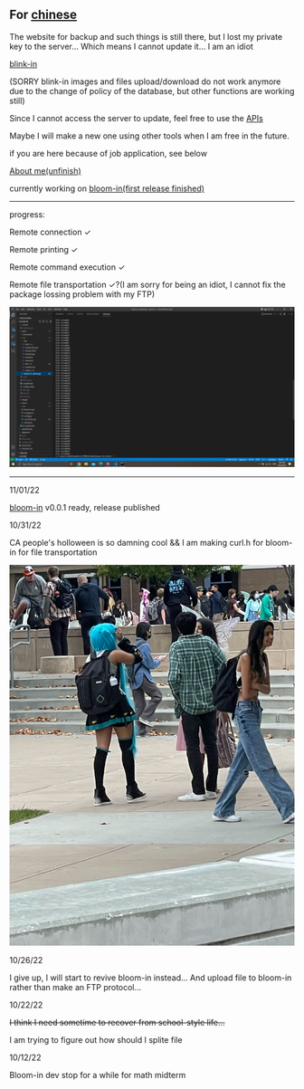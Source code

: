 For [chinese](https://github.com/DAF201/DAF201/tree/main/cn)
---
The website for backup and such things is still there, but I lost my private key to the server... Which means I cannot update it... I am an idiot

[blink-in](https://www.blink-in.com)

(SORRY blink-in images and files upload/download do not work anymore due to the change of policy of the database, but other functions are working still)

Since I cannot access the server to update, feel free to use the [APIs](https://github.com/DAF201/DAF201/blob/main/APIs.pdf)

Maybe I will make a new one using other tools when I am free in the future.

if you are here because of job application, see below

[About me(unfinish)](https://github.com/DAF201/DAF201/blob/main/About/readme.md)

currently working on [bloom-in(first release finished)](https://github.com/DAF201/bloom-in/)

---

progress:

Remote connection ✓

Remote printing ✓

Remote command execution ✓

Remote file transportation ✓?(I am sorry for being an idiot, I cannot fix the package lossing problem with my FTP)

![](https://github.com/DAF201/bloom-in/blob/main/images/Screenshot%20(138).png)

----

11/01/22

[bloom-in](https://github.com/DAF201/bloom-in/) v0.0.1 ready, release published

10/31/22

CA people's holloween is so damning cool && I am making curl.h for bloom-in for file transportation

![](https://github.com/DAF201/DAF201/blob/main/About/CB337C8E-1E28-43CF-A511-3B5C5D803E3C.png)

10/26/22

I give up, I will start to revive bloom-in instead... And upload file to bloom-in rather than make an FTP protocol...

10/22/22

~~I think I need sometime to recover from school-style life...~~

I am trying to figure out how should I splite file

10/12/22

Bloom-in dev stop for a while for math midterm
<!-- 
10/10/22

VSC blowed up but I have no idea how to fix it

10/07/22

Don't ask what happened, IDK, it just blowed up when I was trying to update libs

![](https://github.com/DAF201/DAF201/blob/main/D7BFBCF6-D118-4151-BFB4-A225CB3209DE.png) -->
